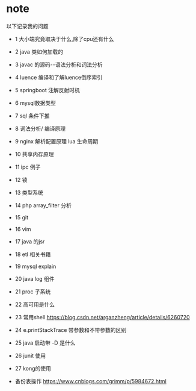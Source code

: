 # note
以下记录我的问题

- 1 大小端究竟取决于什么,除了cpu还有什么
- 2 java 类如何加载的
- 3 javac 的源码--语法分析和词法分析
- 4 luence 编译和了解luence倒序索引
- 5 springboot 注解反射时机
- 6 mysql数据类型
- 7 sql 条件下推
- 8 词法分析/ 编译原理
- 9 nginx 解析配置原理 lua 生命周期
- 10 共享内存原理
- 11 ipc 例子
- 12 锁
- 13 类型系统
- 14 php array_filter 分析
- 15 git
- 16 vim
- 17 java 的jsr
- 18 etl 相关书籍
- 19 mysql explain
- 20 java log 组件
- 21 proc 子系统
- 22 高可用是什么
- 23 常用shell
https://blog.csdn.net/arganzheng/article/details/6260720
- 24 e.printStackTrace 带参数和不带参数的区别
- 25 java 启动带 -D 是什么
- 26 junit 使用
- 27 kong的使用



- 备份表操作 https://www.cnblogs.com/grimm/p/5984672.html

